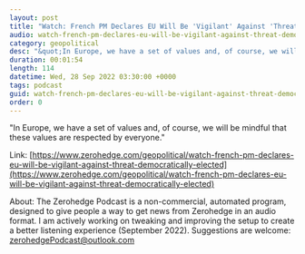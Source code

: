```yaml
---
layout: post
title: "Watch: French PM Declares EU Will Be 'Vigilant' Against 'Threat' Of Democratically Elected Italian Leader"
audio: watch-french-pm-declares-eu-will-be-vigilant-against-threat-democratically-elected-0
category: geopolitical
desc: "&quot;In Europe, we have a set of values and, of course, we will be mindful that these values are respected by everyone.&quot;"
duration: 00:01:54
length: 114
datetime: Wed, 28 Sep 2022 03:30:00 +0000
tags: podcast
guid: watch-french-pm-declares-eu-will-be-vigilant-against-threat-democratically-elected-0
order: 0
---
```

&quot;In Europe, we have a set of values and, of course, we will be mindful that these values are respected by everyone.&quot;

Link: [https://www.zerohedge.com/geopolitical/watch-french-pm-declares-eu-will-be-vigilant-against-threat-democratically-elected](https://www.zerohedge.com/geopolitical/watch-french-pm-declares-eu-will-be-vigilant-against-threat-democratically-elected)

About: The Zerohedge Podcast is a non-commercial, automated program, designed to give people a way to get news from Zerohedge in an audio format.  I am actively working on tweaking and improving the setup to create a better listening experience (September 2022).  Suggestions are welcome: [zerohedgePodcast@outlook.com](mailto:zerohedgePodcast@outlook.com)